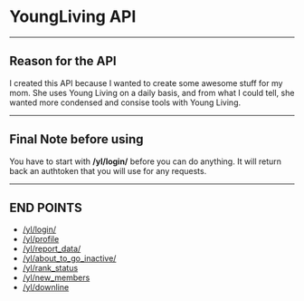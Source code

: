 # YoungLiving API
----------------

## Reason for the API

I created this API because I wanted to create some awesome stuff for my mom. She uses Young Living on a daily basis, 
and from what I could tell, she wanted more condensed and consise tools with Young Living.

----------------
## Final Note before using

You have to start with __/yl/login/__ before you can do anything. It will return back an authtoken that you will use for any requests.

----------------
## END POINTS

- [/yl/login/](https://github.com/ethanbonin/YoungLivingAPI/wiki/YL-POST-login)
- [/yl/profile](https://github.com/ethanbonin/YoungLivingAPI/wiki/YL-GET-profile)
- [/yl/report_data/](https://github.com/ethanbonin/YoungLivingAPI/wiki/YL-POST-report_data)
- [/yl/about_to_go_inactive/](https://github.com/ethanbonin/YoungLivingAPI/wiki/YL-POST-about_go_inactive)
- [/yl/rank_status](https://github.com/ethanbonin/YoungLivingAPI/wiki/YL-POST-rank_status)
- [/yl/new_members](https://github.com/ethanbonin/YoungLivingAPI/wiki/YL-POST-NEW_MEMBERS)
- [/yl/downline](https://github.com/ethanbonin/YoungLivingAPI/wiki/YL-GET-downline)



